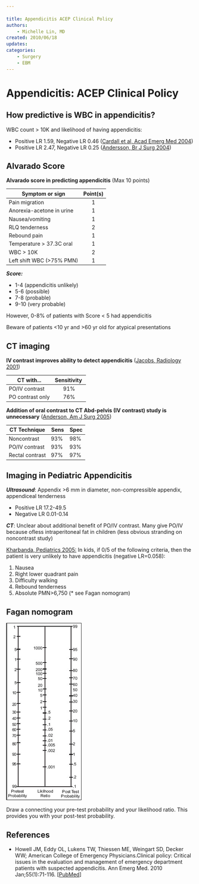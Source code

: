 ```yaml
---

title: Appendicitis ACEP Clinical Policy
authors:
    - Michelle Lin, MD
created: 2010/06/18
updates:
categories:
    - Surgery
    - EBM
---
```


# Appendicitis: ACEP Clinical Policy

## How predictive is WBC in appendicitis?

WBC count > 10K and likelihood of having appendicitis:

- Positive LR 1.59, Negative LR 0.46 ([Cardall et al, Acad Emerg Med 2004](http://onlinelibrary.wiley.com/doi/10.1197/j.aem.2004.04.011/abstract))
- Positive LR 2.47, Negative LR 0.25 ([Andersson, Br J Surg 2004](http://onlinelibrary.wiley.com/doi/10.1002/bjs.4464/abstract?deniedAccessCustomisedMessage=&userIsAuthenticated=false))

## Alvarado Score

**Alvarado score in predicting appendicitis** (Max 10 points)

| Symptom or sign           | Point(s) |
| ------------------------- | :------: |
| Pain migration            |     1    |
| Anorexia-acetone in urine |     1    |
| Nausea/vomiting           |     1    |
| RLQ tenderness            |     2    |
| Rebound pain              |     1    |
| Temperature > 37.3C oral  |     1    |
| WBC > 10K                 |     2    |
| Left shift WBC (>75% PMN) |     1    |

**_Score:_** 

- 1-4 (appendicitis unlikely)
- 5-6 (possible)
- 7-8 (probable)
- 9-10 (very probable)

However, 0-8% of patients with Score &lt; 5 had appendicitis

Beware of patients &lt;10 yr and >60 yr old for atypical presentations

## CT imaging

**IV contrast improves ability to detect appendicitis** ([Jacobs, Radiology 2001](http://radiology.rsna.org/content/220/3/683.long)) 

| CT with...       | Sensitivity  |
| ---------------- | :----------: |
| PO/IV contrast   |      91%     |
| PO contrast only |      76%     |

**Addition of oral contrast to CT Abd-pelvis (IV contrast) study is unnecessary** ([Anderson, Am J Surg 2005](https://secure.muhealth.org/~ed/students/articles/ajs_190_p0474.pdf))

| CT Technique    | Sens | Spec |
| --------------- | ---- | ---- |
| Noncontrast     | 93%  | 98%  |
| PO/IV contrast  | 93%  | 93%  |
| Rectal contrast | 97%  | 97%  |

## Imaging in Pediatric Appendicitis

**_Ultrasound_**: Appendix >6 mm in diameter, non-compressible appendix, appendiceal tenderness 

- Positive LR 17.2-49.5
- Negative LR 0.01-0.14

**_CT_**: Unclear about additional benefit of PO/IV contrast. Many give PO/IV because ofless intraperitoneal fat in children (less obvious stranding on noncontrast study)

[Kharbanda, Pediatrics 2005:](http://pediatrics.aappublications.org/content/116/3/709.short) In kids, if 0/5 of the following criteria, then the patient is very unlikely to have appendicitis (negative LR=0.058): 

1. Nausea
2. Right lower quadrant pain
3. Difficulty walking
4. Rebound tenderness
5. Absolute PMN>6,750 (\* see Fagan nomogram)

## Fagan nomogram

![Fagan nomogram](image-1.png)

Draw a connecting your pre-test probability and your likelihood ratio. This provides you with your post-test probability.

## References

- Howell JM, Eddy OL, Lukens TW, Thiessen ME, Weingart SD, Decker WW; American College of Emergency Physicians.Clinical policy: Critical issues in the evaluation and management of emergency department patients with suspected appendicitis. Ann Emerg Med. 2010 Jan;55(1):71-116. [[PubMed](http://www.ncbi.nlm.nih.gov/pubmed/20116016)]
